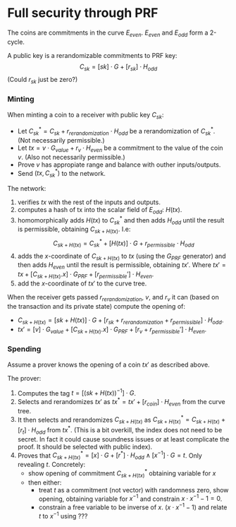 # Full security through PRF
The coins are commitments in the curve $E_{even}$. $E_{even}$ and $E_{odd}$ form a 2-cycle.

A public key is a rerandomizable commitments to PRF key: $$C_{sk} = [sk] \cdot G + [r_{sk}] \cdot H_{odd} $$
(Could $r_{sk}$ just be zero?)

### Minting
When minting a coin to a receiver with public key $C_{sk}$:
- Let $C^*_{sk} = C_{sk}+r_{rerandomization}\cdot H_{odd}$ be a rerandomization of $C^*_{sk}$. 
(Not necessarily permissible.)
- Let $tx = v \cdot G_{value} + r_v \cdot H_{even}$ be a commitment to the value of the coin $v$. 
(Also not necessarily permissible.)
- Prove $v$ has appropiate range and balance with outher inputs/outputs.
- Send $(tx, C^*_{sk})$ to the network.

The network:
1. verifies $tx$ with the rest of the inputs and outputs. 
2. computes a hash of tx into the scalar field of $E_{odd}$: $H(tx)$.
3. homomorphically adds $H(tx)$ to $C^*_{sk}$ and then adds $H_{odd}$ until the result is permissible, obtaining $C_{sk+H(tx)}$. I.e:
$$C_{sk+H(tx)}=C^*_{sk}+[H(tx)]\cdot G + r_{permissible} \cdot H_{odd}$$
4. adds the $x$-coordinate of $C_{sk+H(tx)}$ to $tx$ (using the $G_{PRF}$ generator) and then adds $H_{even}$ until the result is permissible, obtaining $tx'$. Where $tx' = tx + [C_{sk+H(tx)}.x] \cdot G_{PRF} + [r_{permissible}'] \cdot H_{even}$.
5. add the $x$-coordinate of $tx'$ to the curve tree.

When the receiver gets passed $r_{rerandomization}$, $v$, and $r_v$ it can (based on the transaction and its private state) compute the opening of:
- $C_{sk+H(tx)} = [sk + H(tx)] \cdot G + [r_{sk} + r_{rerandomization} + r_{permissible}]\cdot H_{odd}$.
- $tx' = [v] \cdot G_{value} + [C_{sk+H(tx)}.x] \cdot G_{PRF} + [r_v + r_{permissible}'] \cdot H_{even}$.

### Spending
Assume a prover knows the opening of a coin $tx'$ as described above.

The prover:
1. Computes the tag $t = [(sk + H(tx))^{-1}] \cdot G$.
2. Selects and rerandomizes $tx'$ as $tx^* = tx' + [r_{coin}] \cdot H_{even}$ from the curve tree.
3. It then selects and rerandomizes $C_{sk+H(tx)}$ as $C^*_{sk+H(tx)} = C_{sk+H(tx)} + [r_{t}] \cdot H_{odd}$  from $tx^*$.
(This is a bit overkill, the index does not need to be secret. In fact it could cause soundness issues or at least complicate the proof. It should be selected with public index).
3. Proves that $C^*_{sk+H(tx)} = [x] \cdot G + [r^*] \cdot H_{odd} \land [x^{-1}] \cdot G = t$. Only revealing $t$.
Concretely:
    - show opening of commitment $C^*_{sk+H(tx)}$ obtaining variable for $x$
    - then either:
        - treat $t$ as a commitment (not vector) with randomness zero, show opening, obtaining variable for $x^{-1}$ and constrain $x\cdot x^{-1}-1 = 0$.
        - constrain a free variable to be inverse of $x$. ($x\cdot x^{-1}-1$) and relate $t$ to $x^{-1}$ using ???


